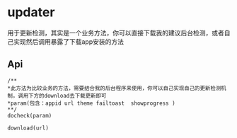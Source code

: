 # updater

用于更新检测，其实是一个业务方法，你可以直接下载我的建议后台检测，或者自己实现然后调用暴露了下载app安装的方法

## Api

```
/**
*此方法为比较业务的方法，需要结合我的后台程序来使用，你可以自己实现自己的更新检测机制，调用下方的download去下载更新即可
*param(包含：appid url theme failtoast  showprogress )
**/
docheck(param)

download(url)
```



